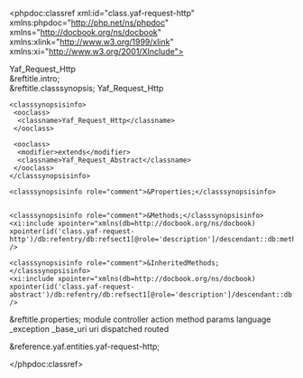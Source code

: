 <?xml version="1.0" encoding="utf-8"?>
<!-- $Revision: 317663 $ -->

<phpdoc:classref xml:id="class.yaf-request-http" xmlns:phpdoc="http://php.net/ns/phpdoc" xmlns="http://docbook.org/ns/docbook" xmlns:xlink="http://www.w3.org/1999/xlink" xmlns:xi="http://www.w3.org/2001/XInclude">

 <title>The Yaf_Request_Http class</title>
 <titleabbrev>Yaf_Request_Http</titleabbrev>

 <partintro>

<!-- {{{ Yaf_Request_Http intro -->
  <section xml:id="yaf-request-http.intro">
   &reftitle.intro;
   <para>

   </para>
  </section>
<!-- }}} -->

  <section xml:id="yaf-request-http.synopsis">
   &reftitle.classsynopsis;

<!-- {{{ Synopsis -->
   <classsynopsis>
    <ooclass><classname>Yaf_Request_Http</classname></ooclass>

<!-- {{{ Class synopsis -->
    <classsynopsisinfo>
     <ooclass>
      <classname>Yaf_Request_Http</classname>
     </ooclass>
     
     <ooclass>
      <modifier>extends</modifier>
      <classname>Yaf_Request_Abstract</classname>
     </ooclass>
    </classsynopsisinfo>
<!-- }}} -->
    <classsynopsisinfo role="comment">&Properties;</classsynopsisinfo>

    
    <classsynopsisinfo role="comment">&Methods;</classsynopsisinfo>
    <xi:include xpointer="xmlns(db=http://docbook.org/ns/docbook) xpointer(id('class.yaf-request-http')/db:refentry/db:refsect1[@role='description']/descendant::db:methodsynopsis[1])" />
    
    <classsynopsisinfo role="comment">&InheritedMethods;</classsynopsisinfo>
    <xi:include xpointer="xmlns(db=http://docbook.org/ns/docbook) xpointer(id('class.yaf-request-abstract')/db:refentry/db:refsect1[@role='description']/descendant::db:methodsynopsis[1])" />

   </classsynopsis>
<!-- }}} -->

  </section>

  
<!-- {{{ Yaf_Request_Http properties -->
  <section xml:id="yaf-request-http.props">
   &reftitle.properties;
   <variablelist>
    <varlistentry xml:id="yaf-request-http.props.module">
     <term><varname>module</varname></term>
     <listitem>
      <para></para>
     </listitem>
    </varlistentry>
    <varlistentry xml:id="yaf-request-http.props.controller">
     <term><varname>controller</varname></term>
     <listitem>
      <para></para>
     </listitem>
    </varlistentry>
    <varlistentry xml:id="yaf-request-http.props.action">
     <term><varname>action</varname></term>
     <listitem>
      <para></para>
     </listitem>
    </varlistentry>
    <varlistentry xml:id="yaf-request-http.props.method">
     <term><varname>method</varname></term>
     <listitem>
      <para></para>
     </listitem>
    </varlistentry>
    <varlistentry xml:id="yaf-request-http.props.params">
     <term><varname>params</varname></term>
     <listitem>
      <para></para>
     </listitem>
    </varlistentry>
    <varlistentry xml:id="yaf-request-http.props.language">
     <term><varname>language</varname></term>
     <listitem>
      <para></para>
     </listitem>
    </varlistentry>
    <varlistentry xml:id="yaf-request-http.props.exception">
     <term><varname>_exception</varname></term>
     <listitem>
      <para></para>
     </listitem>
    </varlistentry>
    <varlistentry xml:id="yaf-request-http.props.base-uri">
     <term><varname>_base_uri</varname></term>
     <listitem>
      <para></para>
     </listitem>
    </varlistentry>
    <varlistentry xml:id="yaf-request-http.props.uri">
     <term><varname>uri</varname></term>
     <listitem>
      <para></para>
     </listitem>
    </varlistentry>
    <varlistentry xml:id="yaf-request-http.props.dispatched">
     <term><varname>dispatched</varname></term>
     <listitem>
      <para></para>
     </listitem>
    </varlistentry>
    <varlistentry xml:id="yaf-request-http.props.routed">
     <term><varname>routed</varname></term>
     <listitem>
      <para></para>
     </listitem>
    </varlistentry>
   </variablelist>
  </section>
<!-- }}} -->


 </partintro>

 &reference.yaf.entities.yaf-request-http;

</phpdoc:classref>

<!-- Keep this comment at the end of the file
Local variables:
mode: sgml
sgml-omittag:t
sgml-shorttag:t
sgml-minimize-attributes:nil
sgml-always-quote-attributes:t
sgml-indent-step:1
sgml-indent-data:t
indent-tabs-mode:nil
sgml-parent-document:nil
sgml-default-dtd-file:"~/.phpdoc/manual.ced"
sgml-exposed-tags:nil
sgml-local-catalogs:nil
sgml-local-ecat-files:nil
End:
vim600: syn=xml fen fdm=syntax fdl=2 si
vim: et tw=78 syn=sgml
vi: ts=1 sw=1
-->
